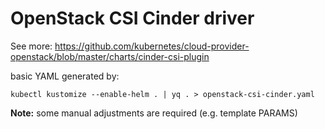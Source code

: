 # OpenStack CSI Cinder driver

See more: https://github.com/kubernetes/cloud-provider-openstack/blob/master/charts/cinder-csi-plugin

basic YAML generated by:

```shell
kubectl kustomize --enable-helm . | yq . > openstack-csi-cinder.yaml
```

**Note:** some manual adjustments are required (e.g. template PARAMS)
